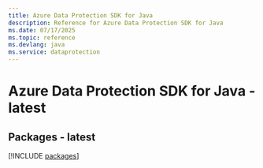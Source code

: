 ```yaml
---
title: Azure Data Protection SDK for Java
description: Reference for Azure Data Protection SDK for Java
ms.date: 07/17/2025
ms.topic: reference
ms.devlang: java
ms.service: dataprotection
---
```

# Azure Data Protection SDK for Java - latest
## Packages - latest
[!INCLUDE [packages](data-protection-index.md)]